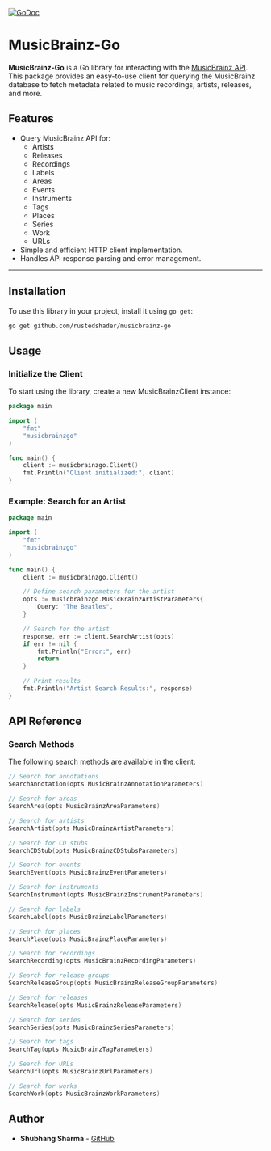 [![GoDoc](https://godoc.org/github.com/rustedshader/musicbrainz-go?status.svg)](https://godoc.org/github.com/rustedshader/musicbrainz-go)
# MusicBrainz-Go

**MusicBrainz-Go** is a Go library for interacting with the [MusicBrainz API](https://musicbrainz.org/doc/MusicBrainz_API). This package provides an easy-to-use client for querying the MusicBrainz database to fetch metadata related to music recordings, artists, releases, and more.

## Features

- Query MusicBrainz API for:
  - Artists
  - Releases
  - Recordings
  - Labels
  - Areas
  - Events
  - Instruments
  - Tags
  - Places
  - Series
  - Work
  - URLs
- Simple and efficient HTTP client implementation.
- Handles API response parsing and error management.

---

## Installation

To use this library in your project, install it using `go get`:

```bash
go get github.com/rustedshader/musicbrainz-go
```

## Usage

### Initialize the Client
To start using the library, create a new MusicBrainzClient instance:
```go
package main

import (
	"fmt"
	"musicbrainzgo"
)

func main() {
	client := musicbrainzgo.Client()
	fmt.Println("Client initialized:", client)
}
```

### Example: Search for an Artist
```go
package main

import (
	"fmt"
	"musicbrainzgo"
)

func main() {
	client := musicbrainzgo.Client()

	// Define search parameters for the artist
	opts := musicbrainzgo.MusicBrainzArtistParameters{
		Query: "The Beatles",
	}

	// Search for the artist
	response, err := client.SearchArtist(opts)
	if err != nil {
		fmt.Println("Error:", err)
		return
	}

	// Print results
	fmt.Println("Artist Search Results:", response)
}
```

## API Reference

### Search Methods

The following search methods are available in the client:

```go
// Search for annotations
SearchAnnotation(opts MusicBrainzAnnotationParameters)

// Search for areas
SearchArea(opts MusicBrainzAreaParameters)

// Search for artists
SearchArtist(opts MusicBrainzArtistParameters)

// Search for CD stubs
SearchCDStub(opts MusicBrainzCDStubsParameters)

// Search for events
SearchEvent(opts MusicBrainzEventParameters)

// Search for instruments
SearchInstrument(opts MusicBrainzInstrumentParameters)

// Search for labels
SearchLabel(opts MusicBrainzLabelParameters)

// Search for places
SearchPlace(opts MusicBrainzPlaceParameters)

// Search for recordings
SearchRecording(opts MusicBrainzRecordingParameters)

// Search for release groups
SearchReleaseGroup(opts MusicBrainzReleaseGroupParameters)

// Search for releases
SearchRelease(opts MusicBrainzReleaseParameters)

// Search for series
SearchSeries(opts MusicBrainzSeriesParameters)

// Search for tags
SearchTag(opts MusicBrainzTagParameters)

// Search for URLs
SearchUrl(opts MusicBrainzUrlParameters)

// Search for works
SearchWork(opts MusicBrainzWorkParameters)
```

## Author

- **Shubhang Sharma** - [GitHub](https://github.com/rustedshader)

